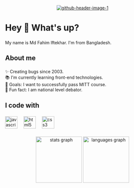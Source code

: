 
###
<div align="center">
 <a href="https://ibb.co/2yCc8Sq"><img src="https://i.ibb.co/pxM4WQ2/github-header-image-1.png" alt="github-header-image-1" border="0"></a>
</div>

###

<h1 align="left">Hey 👋 What's up?</h1>

###

<p align="left">My name is  Md Fahim Iftekhar. I'm from Bangladesh.</p>

###

<h2 align="left">About me</h2>

###

<p align="left">✨ Creating bugs since 2003.<br>📚 I'm currently learning front-end technologies.<br>🎯 Goals: I want to successfully pass MITT course.<br>🎲 Fun fact: I am national level debator.</p>

###

<h2 align="left">I code with</h2>

###

<div align="left">
  <img src="https://cdn.jsdelivr.net/gh/devicons/devicon/icons/javascript/javascript-original.svg" height="40" alt="javascript logo"  />
  <img width="12" />
  <img src="https://cdn.jsdelivr.net/gh/devicons/devicon/icons/html5/html5-original.svg" height="40" alt="html5 logo"  />
  <img width="12" />
  <img src="https://cdn.jsdelivr.net/gh/devicons/devicon/icons/css3/css3-original.svg" height="40" alt="css3 logo"  />
</div>

###

<div align="center">
  <img src="https://github-readme-stats.vercel.app/api?username=fiftekhar3163&hide_title=false&hide_rank=false&show_icons=true&include_all_commits=true&count_private=true&disable_animations=false&theme=dracula&locale=en&hide_border=false&order=1" height="150" alt="stats graph"  />
  <img src="https://github-readme-stats.vercel.app/api/top-langs?username=fiftekhar3163&locale=en&hide_title=false&layout=compact&card_width=320&langs_count=5&theme=dracula&hide_border=false&order=2" height="150" alt="languages graph"  />
</div>

###
